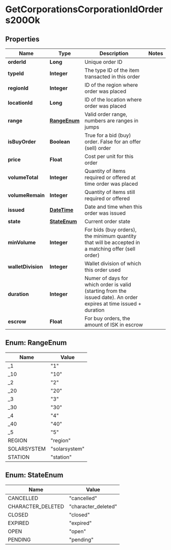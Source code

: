 
# GetCorporationsCorporationIdOrders200Ok

## Properties
Name | Type | Description | Notes
------------ | ------------- | ------------- | -------------
**orderId** | **Long** | Unique order ID | 
**typeId** | **Integer** | The type ID of the item transacted in this order | 
**regionId** | **Integer** | ID of the region where order was placed | 
**locationId** | **Long** | ID of the location where order was placed | 
**range** | [**RangeEnum**](#RangeEnum) | Valid order range, numbers are ranges in jumps | 
**isBuyOrder** | **Boolean** | True for a bid (buy) order. False for an offer (sell) order | 
**price** | **Float** | Cost per unit for this order | 
**volumeTotal** | **Integer** | Quantity of items required or offered at time order was placed | 
**volumeRemain** | **Integer** | Quantity of items still required or offered | 
**issued** | [**DateTime**](DateTime.md) | Date and time when this order was issued | 
**state** | [**StateEnum**](#StateEnum) | Current order state | 
**minVolume** | **Integer** | For bids (buy orders), the minimum quantity that will be accepted in a matching offer (sell order) | 
**walletDivision** | **Integer** | Wallet division of which this order used | 
**duration** | **Integer** | Numer of days for which order is valid (starting from the issued date). An order expires at time issued + duration | 
**escrow** | **Float** | For buy orders, the amount of ISK in escrow | 


<a name="RangeEnum"></a>
## Enum: RangeEnum
Name | Value
---- | -----
_1 | &quot;1&quot;
_10 | &quot;10&quot;
_2 | &quot;2&quot;
_20 | &quot;20&quot;
_3 | &quot;3&quot;
_30 | &quot;30&quot;
_4 | &quot;4&quot;
_40 | &quot;40&quot;
_5 | &quot;5&quot;
REGION | &quot;region&quot;
SOLARSYSTEM | &quot;solarsystem&quot;
STATION | &quot;station&quot;


<a name="StateEnum"></a>
## Enum: StateEnum
Name | Value
---- | -----
CANCELLED | &quot;cancelled&quot;
CHARACTER_DELETED | &quot;character_deleted&quot;
CLOSED | &quot;closed&quot;
EXPIRED | &quot;expired&quot;
OPEN | &quot;open&quot;
PENDING | &quot;pending&quot;



